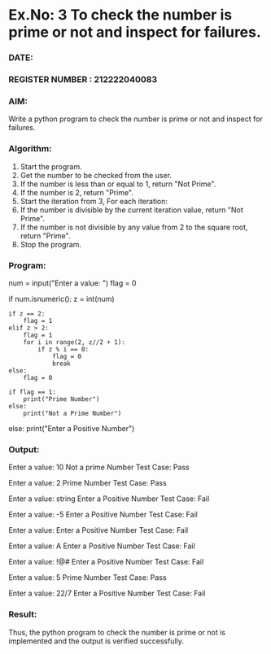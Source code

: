 # Ex.No: 3 To check the number is prime or not and inspect for failures.
 
### DATE:                                                                            
### REGISTER NUMBER : 212222040083
### AIM: 
Write a python program to check the number is prime or not and inspect for failures.
 
### Algorithm:
1. Start the program.
2. Get the number to be checked from the user.
3. If the number is less than or equal to 1, return "Not Prime".
4. If the number is 2, return "Prime".
5. Start the iteration from 3, For each iteration:
6. If the number is divisible by the current iteration value, return "Not Prime".
7. If the number is not divisible by any value from 2 to the square root, return "Prime".
8. Stop the program.

### Program:
num = input("Enter a value: ")
flag = 0

if num.isnumeric():
    z = int(num)
    
    if z == 2:  
        flag = 1
    elif z > 2:
        flag = 1  
        for i in range(2, z//2 + 1):  
            if z % i == 0:  
                flag = 0
                break
    else:
        flag = 0
        
    if flag == 1:
        print("Prime Number")
    else:
        print("Not a Prime Number")
else:
    print("Enter a Positive Number")

### Output:
Enter a value: 10 
Not a prime Number 
Test Case: Pass 

Enter a value: 2 
Prime Number 
Test Case: Pass 

Enter a value: string 
Enter a Positive Number 
Test Case: Fail 

Enter a value: -5 
Enter a Positive Number 
Test Case: Fail 

Enter a value: 
Enter a Positive Number 
Test Case: Fail 

Enter a value: A 
Enter a Positive Number 
Test Case: Fail 

Enter a value: !@# 
Enter a Positive Number 
Test Case: Fail 

Enter a value: 5 
Prime Number 
Test Case: Pass 

Enter a value: 22/7 
Enter a Positive Number 
Test Case: Fail

### Result:
Thus, the python program to check the number is prime or not is implemented and the output is verified successfully.
